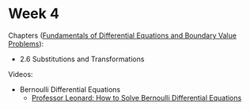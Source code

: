 # Week 4

Chapters ([Fundamentals of Differential Equations and Boundary Value Problems](https://annas-archive.org/md5/56a244ea4a50552e7ba39a4f16bd0d2c)):
- 2.6 Substitutions and Transformations

Videos:
- Bernoulli Differential Equations
    - [Professor Leonard: How to Solve Bernoulli Differential Equations](https://www.youtube.com/watch?v=NjIMGAIPbzg&list=PLDesaqWTN6ESPaHy2QUKVaXNZuQNxkYQ_)